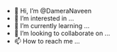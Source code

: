 - 👋 Hi, I’m @DameraNaveen
- 👀 I’m interested in ...
- 🌱 I’m currently learning ...
- 💞️ I’m looking to collaborate on ...
- 📫 How to reach me ...

<!---
DameraNaveen/DameraNaveen is a ✨ special ✨ repository because its `README.md` (this file) appears on your GitHub profile.
You can click the Preview link to take a look at your changes.
--->

